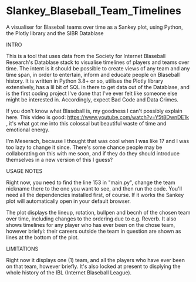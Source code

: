 # Slankey_Blaseball_Team_Timelines
A visualiser for Blaseball teams over time as a Sankey plot, using Python, the Plotly library and the SIBR Datablase

INTRO

This is a tool that uses data from the Society for Internet Blaseball Research's Datablase stack to visualise timelines of players and teams over time.
The intent is it should be possible to create views of any team and any time span, in order to entertain, inform and educate people on Blaseball history.
It is written in Python 3.8+ or so, utilises the Plotly library extensively, has a lil bit of SQL in there to get data out of the Datablase,
and is the first coding project I've done that I've ever felt like someone else might be interested in. Accordingly, expect Bad Code and Data Crimes.

If you don't know what Blaseball is, my goodness I can't possibly explain here. This video is good: https://www.youtube.com/watch?v=Y5t8DwnDE1k , it's what got
me into this colossal but beautiful waste of time and emotional energy.

I'm Meserach, because I thought that was cool when I was like 17 and I was too lazy to change it since. There's some chance people may be collaborating on this with me soon, 
and if they do they should introduce themselves in a new version of this I guess?

USAGE NOTES

Right now, you need to find the line 153 in "main.py", change the team nickname there to the one you want to see, and then run the code. 
You'll need all the dependencies installed first, of course.
If it works the Sankey plot will automatically open in your default browser.

The plot displays the lineup, rotation, bullpen and becnh of the chosen team over time, including changes to the ordering due to e.g. Reverb. 
It also shows timelines for any player who has ever been on the chose team, however briefyl: their careers outside the team in question are shown
as lines at the bottom of the plot.

LIMITATIONS

Right now it displays one (1) team, and all the players who have ever been on that team, however briefly.
It's also locked at present to displying the whole history of the IBL (Internet Blaseball League).

